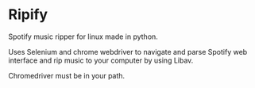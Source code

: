 # Ripify
Spotify music ripper for linux made in python.

Uses Selenium and chrome webdriver to navigate and parse Spotify web interface and rip music to your computer by using Libav.

Chromedriver must be in your path.
